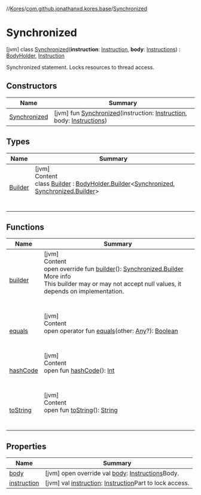 //[Kores](../../index.md)/[com.github.jonathanxd.kores.base](../index.md)/[Synchronized](index.md)



# Synchronized  
 [jvm] class [Synchronized](index.md)(**instruction**: [Instruction](../../com.github.jonathanxd.kores/-instruction/index.md), **body**: [Instructions](../../com.github.jonathanxd.kores/-instructions/index.md)) : [BodyHolder](../-body-holder/index.md), [Instruction](../../com.github.jonathanxd.kores/-instruction/index.md)

Synchronized statement. Locks resources to thread access.

   


## Constructors  
  
|  Name|  Summary| 
|---|---|
| <a name="com.github.jonathanxd.kores.base/Synchronized/Synchronized/#com.github.jonathanxd.kores.Instruction#com.github.jonathanxd.kores.Instructions/PointingToDeclaration/"></a>[Synchronized](-synchronized.md)| <a name="com.github.jonathanxd.kores.base/Synchronized/Synchronized/#com.github.jonathanxd.kores.Instruction#com.github.jonathanxd.kores.Instructions/PointingToDeclaration/"></a> [jvm] fun [Synchronized](-synchronized.md)(instruction: [Instruction](../../com.github.jonathanxd.kores/-instruction/index.md), body: [Instructions](../../com.github.jonathanxd.kores/-instructions/index.md))   <br>


## Types  
  
|  Name|  Summary| 
|---|---|
| <a name="com.github.jonathanxd.kores.base/Synchronized.Builder///PointingToDeclaration/"></a>[Builder](-builder/index.md)| <a name="com.github.jonathanxd.kores.base/Synchronized.Builder///PointingToDeclaration/"></a>[jvm]  <br>Content  <br>class [Builder](-builder/index.md) : [BodyHolder.Builder](../-body-holder/-builder/index.md)<[Synchronized](index.md), [Synchronized.Builder](-builder/index.md)>   <br><br><br>


## Functions  
  
|  Name|  Summary| 
|---|---|
| <a name="com.github.jonathanxd.kores.base/Synchronized/builder/#/PointingToDeclaration/"></a>[builder](builder.md)| <a name="com.github.jonathanxd.kores.base/Synchronized/builder/#/PointingToDeclaration/"></a>[jvm]  <br>Content  <br>open override fun [builder](builder.md)(): [Synchronized.Builder](-builder/index.md)  <br>More info  <br>This builder may or may not accept null values, it depends on implementation.  <br><br><br>
| <a name="kotlin/Any/equals/#kotlin.Any?/PointingToDeclaration/"></a>[equals](../../com.github.jonathanxd.kores.util/-simple-resolver/index.md#%5Bkotlin%2FAny%2Fequals%2F%23kotlin.Any%3F%2FPointingToDeclaration%2F%5D%2FFunctions%2F-427383591)| <a name="kotlin/Any/equals/#kotlin.Any?/PointingToDeclaration/"></a>[jvm]  <br>Content  <br>open operator fun [equals](../../com.github.jonathanxd.kores.util/-simple-resolver/index.md#%5Bkotlin%2FAny%2Fequals%2F%23kotlin.Any%3F%2FPointingToDeclaration%2F%5D%2FFunctions%2F-427383591)(other: [Any](https://kotlinlang.org/api/latest/jvm/stdlib/kotlin/-any/index.html)?): [Boolean](https://kotlinlang.org/api/latest/jvm/stdlib/kotlin/-boolean/index.html)  <br><br><br>
| <a name="kotlin/Any/hashCode/#/PointingToDeclaration/"></a>[hashCode](../../com.github.jonathanxd.kores.util/-simple-resolver/index.md#%5Bkotlin%2FAny%2FhashCode%2F%23%2FPointingToDeclaration%2F%5D%2FFunctions%2F-427383591)| <a name="kotlin/Any/hashCode/#/PointingToDeclaration/"></a>[jvm]  <br>Content  <br>open fun [hashCode](../../com.github.jonathanxd.kores.util/-simple-resolver/index.md#%5Bkotlin%2FAny%2FhashCode%2F%23%2FPointingToDeclaration%2F%5D%2FFunctions%2F-427383591)(): [Int](https://kotlinlang.org/api/latest/jvm/stdlib/kotlin/-int/index.html)  <br><br><br>
| <a name="kotlin/Any/toString/#/PointingToDeclaration/"></a>[toString](../../com.github.jonathanxd.kores.util/-simple-resolver/index.md#%5Bkotlin%2FAny%2FtoString%2F%23%2FPointingToDeclaration%2F%5D%2FFunctions%2F-427383591)| <a name="kotlin/Any/toString/#/PointingToDeclaration/"></a>[jvm]  <br>Content  <br>open fun [toString](../../com.github.jonathanxd.kores.util/-simple-resolver/index.md#%5Bkotlin%2FAny%2FtoString%2F%23%2FPointingToDeclaration%2F%5D%2FFunctions%2F-427383591)(): [String](https://kotlinlang.org/api/latest/jvm/stdlib/kotlin/-string/index.html)  <br><br><br>


## Properties  
  
|  Name|  Summary| 
|---|---|
| <a name="com.github.jonathanxd.kores.base/Synchronized/body/#/PointingToDeclaration/"></a>[body](body.md)| <a name="com.github.jonathanxd.kores.base/Synchronized/body/#/PointingToDeclaration/"></a> [jvm] open override val [body](body.md): [Instructions](../../com.github.jonathanxd.kores/-instructions/index.md)Body.   <br>
| <a name="com.github.jonathanxd.kores.base/Synchronized/instruction/#/PointingToDeclaration/"></a>[instruction](instruction.md)| <a name="com.github.jonathanxd.kores.base/Synchronized/instruction/#/PointingToDeclaration/"></a> [jvm] val [instruction](instruction.md): [Instruction](../../com.github.jonathanxd.kores/-instruction/index.md)Part to lock access.   <br>

